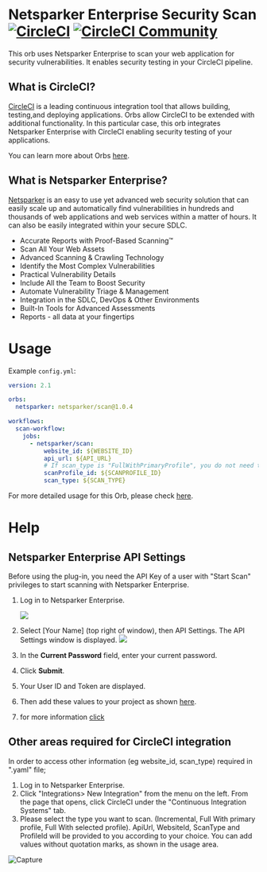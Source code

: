 # Netsparker Enterprise Security Scan [![CircleCI](https://circleci.com/gh/ahmetsonmez/netsparker-orb/tree/Alpha.svg?style=svg)](https://circleci.com/gh/ahmetsonmez/netsparker-orb/tree/Alpha) [![CircleCI Community](https://img.shields.io/badge/community-CircleCI%20Discuss-343434.svg)](https://discuss.circleci.com/c/ecosystem/orbs)


This orb uses Netsparker Enterprise to scan your web application for security vulnerabilities. It enables security testing in your CircleCI pipeline.

## What is CircleCI?

[CircleCI](https://circleci.com) is a leading continuous integration tool that allows building, testing,and deploying applications.
Orbs allow CircleCI to be extended with additional functionality. 
In this particular case, this orb integrates Netsparker Enterprise with CircleCI enabling security testing of your applications.

You can learn more about Orbs [here](https://circleci.com/docs/2.0/using-orbs/).

## What is Netsparker Enterprise?

[Netsparker](https://www.netsparker.com/) is an easy to use yet advanced web security solution that can easily scale up and automatically find vulnerabilities in hundreds and thousands of web applications and web services within a matter of hours. It can also be easily integrated within your secure SDLC.

 * Accurate Reports with Proof-Based Scanning™
 * Scan All Your Web Assets
 * Advanced Scanning & Crawling Technology
 * Identify the Most Complex Vulnerabilities
 * Practical Vulnerability Details
 * Include All the Team to Boost Security
 * Automate Vulnerability Triage & Management
 * Integration in the SDLC, DevOps & Other Environments
 * Built-In Tools for Advanced Assessments
 * Reports - all data at your fingertips
 
# Usage

Example `config.yml`:

```yaml
version: 2.1

orbs:
  netsparker: netsparker/scan@1.0.4

workflows:
  scan-workflow:
    jobs:
      - netsparker/scan:
          website_id: ${WEBSITE_ID}
          api_url: ${API_URL}
          # If scan_type is "FullWithPrimaryProfile", you do not need to fill in scanProfile_id.
          scanProfile_id: ${SCANPROFILE_ID}
          scan_type: ${SCAN_TYPE}
```

For more detailed usage for this Orb, please check [here](https://circleci.com/orbs/registry/orb/netsparker/scan).

# Help

## Netsparker Enterprise API Settings

Before using the plug-in, you need the API Key of a user with "Start Scan" privileges to start scanning with Netsparker Enterprise. 

1. Log in to Netsparker Enterprise. 

      <img src="https://dpsvdv74uwwos.cloudfront.net/statics/img/drive/e0n1pakkc5lwnnc-thyfnrrt2kg6jsb-xhm.png">  
      
2. Select [Your Name] (top right of window), then API Settings. The API Settings window is displayed.
      <img src="https://dpsvdv74uwwos.cloudfront.net/statics/img/drive/dqgyyhekmetqssamsjgjfmhaenflkh0jv1h.png">
  
3. In the **Current Password** field, enter your current password.

4. Click **Submit**.

5. Your User ID and Token are displayed.

6. Then add these values to your project as shown [here](https://circleci.com/blog/new-on-circleci-import-project-environment-variables/).

7. for more information [click](https://www.netsparker.com/support/api-settings/)

## Other areas required for CircleCI integration

In order to access other information (eg website_id, scan_type) required in ".yaml" file;
1. Log in to Netsparker Enterprise.
1. Click "Integrations> New Integration" from the menu on the left. From the page that opens, click CircleCI under the "Continuous Integration Systems" tab.
1. Please select the type you want to scan. (Incremental, Full With primary profile, Full With selected profile). ApiUrl, WebsiteId, ScanType and ProfileId will be provided to you according to your choice. You can add values without quotation marks, as shown in the usage area.

![Capture](https://user-images.githubusercontent.com/20044226/71442494-367b4200-2717-11ea-936d-e60fdbeecfd7.PNG)

